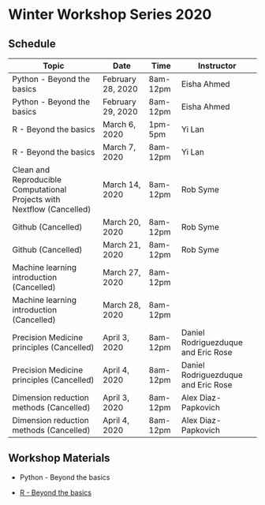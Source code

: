 # Winter Workshop Series 2020

## Schedule

| Topic | Date | Time | Instructor | 
| ------| ---- | -----| ---------- |
| Python - Beyond the basics | February 28, 2020 | 8am-12pm | Eisha Ahmed | 
| Python - Beyond the basics | February 29, 2020 | 8am-12pm | Eisha Ahmed | 
| R - Beyond the basics | March 6, 2020 | 1pm-5pm | Yi Lan | 
| R - Beyond the basics | March 7, 2020 | 8am-12pm | Yi Lan | 
| Clean and Reproducible Computational Projects with Nextflow (Cancelled) | March 14, 2020 | 8am-12pm | Rob Syme | 
| Github (Cancelled) | March 20, 2020 | 8am-12pm | Rob Syme |
| Github (Cancelled) | March 21, 2020 | 8am-12pm | Rob Syme | 
| Machine learning introduction (Cancelled) | March 27, 2020 | 8am-12pm |  |
| Machine learning introduction (Cancelled) | March 28, 2020 | 8am-12pm |  |
| Precision Medicine principles (Cancelled) | April 3, 2020 | 8am-12pm | Daniel Rodriguezduque and Eric Rose |
| Precision Medicine principles (Cancelled) | April 4, 2020 | 8am-12pm | Daniel Rodriguezduque and Eric Rose | 
| Dimension reduction methods (Cancelled) | April 3, 2020 | 8am-12pm | Alex Diaz-Papkovich |
| Dimension reduction methods (Cancelled) | April 4, 2020 | 8am-12pm | Alex Diaz-Papkovich | 

## Workshop Materials

* Python - Beyond the basics

* [R - Beyond the basics](https://github.com/McGill-MiCM/MiCM2020)

